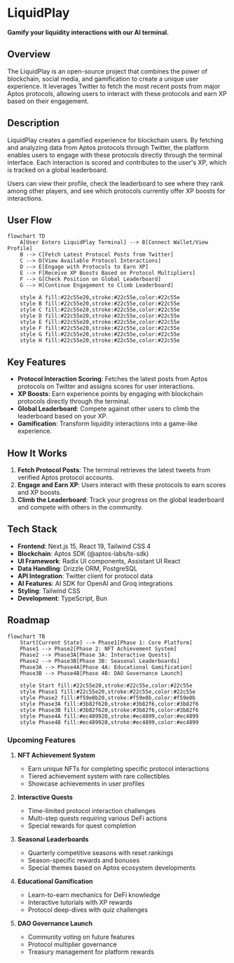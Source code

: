 # LiquidPlay

**Gamify your liquidity interactions with our AI terminal.**

## Overview

The LiquidPlay is an open-source project that combines the power of blockchain, social media, and gamification to create a unique user experience. It leverages Twitter to fetch the most recent posts from major Aptos protocols, allowing users to interact with these protocols and earn XP based on their engagement.

## Description

LiquidPlay creates a gamified experience for blockchain users. By fetching and analyzing data from Aptos protocols through Twitter, the platform enables users to engage with these protocols directly through the terminal interface. Each interaction is scored and contributes to the user's XP, which is tracked on a global leaderboard.

Users can view their profile, check the leaderboard to see where they rank among other players, and see which protocols currently offer XP boosts for interactions.

## User Flow

```mermaid
flowchart TD
    A[User Enters LiquidPlay Terminal] --> B[Connect Wallet/View Profile]
    B --> C[Fetch Latest Protocol Posts from Twitter]
    C --> D[View Available Protocol Interactions]
    D --> E[Engage with Protocols to Earn XP]
    E --> F[Receive XP Boosts Based on Protocol Multipliers]
    F --> G[Check Position on Global Leaderboard]
    G --> H[Continue Engagement to Climb Leaderboard]
    
    style A fill:#22c55e20,stroke:#22c55e,color:#22c55e
    style B fill:#22c55e20,stroke:#22c55e,color:#22c55e
    style C fill:#22c55e20,stroke:#22c55e,color:#22c55e
    style D fill:#22c55e20,stroke:#22c55e,color:#22c55e
    style E fill:#22c55e20,stroke:#22c55e,color:#22c55e
    style F fill:#22c55e20,stroke:#22c55e,color:#22c55e
    style G fill:#22c55e20,stroke:#22c55e,color:#22c55e
    style H fill:#22c55e20,stroke:#22c55e,color:#22c55e
```

## Key Features

- **Protocol Interaction Scoring**: Fetches the latest posts from Aptos protocols on Twitter and assigns scores for user interactions.
- **XP Boosts**: Earn experience points by engaging with blockchain protocols directly through the terminal.
- **Global Leaderboard**: Compete against other users to climb the leaderboard based on your XP.
- **Gamification**: Transform liquidity interactions into a game-like experience.

## How It Works

1. **Fetch Protocol Posts**: The terminal retrieves the latest tweets from verified Aptos protocol accounts.
2. **Engage and Earn XP**: Users interact with these protocols to earn scores and XP boosts.
3. **Climb the Leaderboard**: Track your progress on the global leaderboard and compete with others in the community.

## Tech Stack

- **Frontend**: Next.js 15, React 19, Tailwind CSS 4
- **Blockchain**: Aptos SDK (@aptos-labs/ts-sdk)
- **UI Framework**: Radix UI components, Assistant UI React
- **Data Handling**: Drizzle ORM, PostgreSQL
- **API Integration**: Twitter client for protocol data
- **AI Features**: AI SDK for OpenAI and Groq integrations
- **Styling**: Tailwind CSS
- **Development**: TypeScript, Bun

## Roadmap

```mermaid
flowchart TB
    Start[Current State] --> Phase1[Phase 1: Core Platform]
    Phase1 --> Phase2[Phase 2: NFT Achievement System]
    Phase2 --> Phase3A[Phase 3A: Interactive Quests]
    Phase2 --> Phase3B[Phase 3B: Seasonal Leaderboards]
    Phase3A --> Phase4A[Phase 4A: Educational Gamification]
    Phase3B --> Phase4B[Phase 4B: DAO Governance Launch]
    
    style Start fill:#22c55e20,stroke:#22c55e,color:#22c55e
    style Phase1 fill:#22c55e20,stroke:#22c55e,color:#22c55e
    style Phase2 fill:#f59e0b20,stroke:#f59e0b,color:#f59e0b
    style Phase3A fill:#3b82f620,stroke:#3b82f6,color:#3b82f6
    style Phase3B fill:#3b82f620,stroke:#3b82f6,color:#3b82f6
    style Phase4A fill:#ec489920,stroke:#ec4899,color:#ec4899
    style Phase4B fill:#ec489920,stroke:#ec4899,color:#ec4899
```

### Upcoming Features

1. **NFT Achievement System**
   - Earn unique NFTs for completing specific protocol interactions
   - Tiered achievement system with rare collectibles
   - Showcase achievements in user profiles

2. **Interactive Quests**
   - Time-limited protocol interaction challenges
   - Multi-step quests requiring various DeFi actions
   - Special rewards for quest completion

3. **Seasonal Leaderboards**
   - Quarterly competitive seasons with reset rankings
   - Season-specific rewards and bonuses
   - Special themes based on Aptos ecosystem developments

4. **Educational Gamification**
   - Learn-to-earn mechanics for DeFi knowledge
   - Interactive tutorials with XP rewards
   - Protocol deep-dives with quiz challenges

5. **DAO Governance Launch**
   - Community voting on future features
   - Protocol multiplier governance
   - Treasury management for platform rewards
